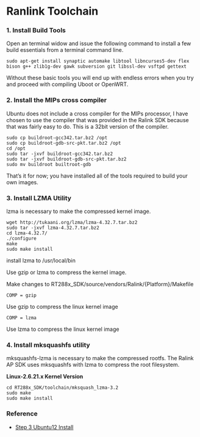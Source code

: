 # Ranlink Toolchain

### 1. Install Build Tools

Open an terminal widow and issue the following command to install a few build essentials from a terminal command line.

```
sudo apt-get install synaptic automake libtool libncurses5-dev flex bison g++ zlib1g-dev gawk subversion git libssl-dev vsftpd gettext
```

Without these basic tools you will end up with endless errors when you try and proceed with compiling Uboot or OpenWRT.

### 2. Install the MIPs cross compiler

Ubuntu does not include a cross compiler for the MIPs processor, I have chosen to use the compiler that was provided in the Ralink SDK because that was fairly easy to do. This is a 32bit version of the compiler.

```
sudo cp buildroot-gcc342.tar.bz2 /opt
sudo cp buildroot-gdb-src-pkt.tar.bz2 /opt
cd /opt
sudo tar -jxvf buildroot-gcc342.tar.bz2
sudo tar -jxvf buildroot-gdb-src-pkt.tar.bz2
sudo mv buildroot builtroot-gdb
```

That’s it for now; you have installed all of the tools required to build your own images.

### 3. Install LZMA Utility

lzma is necessary to make the compressed kernel image.

```
wget http://tukaani.org/lzma/lzma-4.32.7.tar.bz2
sudo tar -jxvf lzma-4.32.7.tar.bz2
cd lzma-4.32.7/
./configure
make
sudo make install
```

install lzma to /usr/local/bin

Use gzip or lzma to compress the kernel image.

Make changes to RT288x_SDK/source/vendors/Ralink/{Platform}/Makefile

```
COMP = gzip
```

Use gzip to compress the linux kernel image

```
COMP = lzma
```

Use lzma to compress the linux kernel image

### 4. Install mksquashfs utility

mksquashfs-lzma is necessary to make the compressed rootfs. The Ralink AP SDK uses mksquashfs with lzma to compress the root filesystem.

**Linux-2.6.21.x Kernel Version**

```
cd RT288x_SDK/toolchain/mksquash_lzma-3.2
sudo make
sudo make install
```


### Reference

* [Step 3 Ubuntu12 Install](http://www.dnclabs.com/?p=1321)